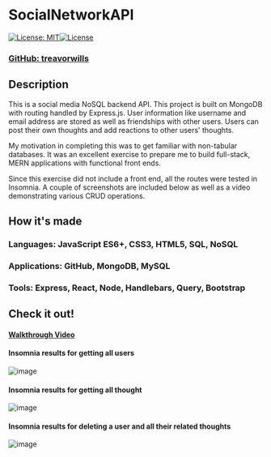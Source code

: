 # SocialNetworkAPI
[![License: MIT](https://img.shields.io/badge/License-MIT-yellow.svg)](https://opensource.org/licenses/MIT)[![License](https://img.shields.io/badge/License-Apache_2.0-blue.svg)](https://opensource.org/licenses/Apache-2.0)

### [ GitHub: treavorwills ]( https://github.com/treavorwills )

## Description
This is a social media NoSQL backend API. This project is built on MongoDB with routing handled by Express.js. 
User information like username and email address are stored as well as friendships with other users. Users can post their own thoughts and add reactions to other users' thoughts.

My motivation in completing this was to get familiar with non-tabular databases. It was an excellent exercise to prepare me to build full-stack, MERN applications with functional front ends. 

Since this exercise did not include a front end, all the routes were tested in Insomnia. A couple of screenshots are included below as well as a video demonstrating various CRUD operations. 

## How it's made
### Languages: JavaScript ES6+, CSS3, HTML5, SQL, NoSQL
### Applications: GitHub, MongoDB, MySQL
### Tools: Express, React, Node, Handlebars, Query, Bootstrap

## Check it out!

#### [Walkthrough Video](https://drive.google.com/file/d/1scShnZmTI1qIQBhvEnxHMdFgsVJnc9Bp/view)

#### Insomnia results for getting all users
![image](https://user-images.githubusercontent.com/25040852/200143127-087a0053-44ac-42cc-8144-b7c57804f93e.png)

#### Insomnia results for getting all thought
![image](https://user-images.githubusercontent.com/25040852/200143136-4d5e5988-8256-41f2-be24-61e9926483b8.png)

#### Insomnia results for deleting a user and all their related thoughts
![image](https://user-images.githubusercontent.com/25040852/200143179-dc8ed04c-7305-4f31-8a54-447299758e49.png)
